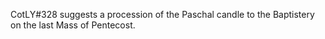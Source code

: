CotLY#328 suggests a procession of the Paschal candle to the Baptistery on the last Mass of Pentecost.